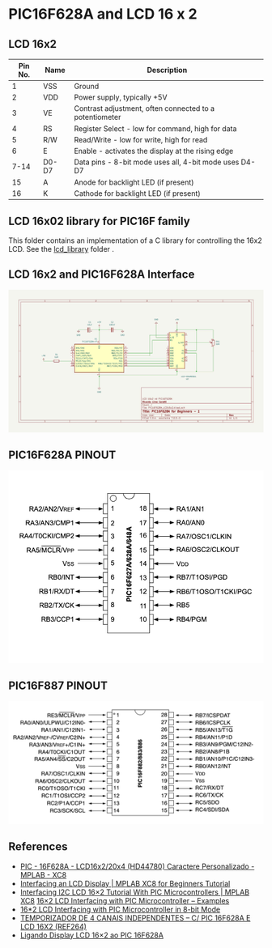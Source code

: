 # PIC16F628A and LCD 16 x 2


## LCD 16x2


| Pin No. | Name | Description                                         |
|---------|------|-----------------------------------------------------|
| 1       | VSS  | Ground                                              |
| 2       | VDD  | Power supply, typically +5V                         |
| 3       | VE   | Contrast adjustment, often connected to a potentiometer |
| 4       | RS   | Register Select - low for command, high for data    |
| 5       | R/W  | Read/Write - low for write, high for read           |
| 6       | E    | Enable - activates the display at the rising edge   |
| 7-14    | D0-D7| Data pins - 8-bit mode uses all, 4-bit mode uses D4-D7 |
| 15      | A    | Anode for backlight LED (if present)                |
| 16      | K    | Cathode for backlight LED (if present)              |


## LCD 16x02 library for PIC16F family

This folder contains an implementation of a C library for controlling the 16x2 LCD. See the [lcd_library](./lcd_library) folder .


## LCD 16x2 and PIC16F628A Interface 


![LCD 16x2 and ## LCD 16x2 and PIC16F628A Interface circuit](./schematic_pic16f628a_lcd_16_2.jpg)


## PIC16F628A PINOUT

![PIC16F628 PINOUT](../../images/PIC16F628A_PINOUT.png)


## PIC16F887 PINOUT

![PIC16F628 PINOUT](../../images/PIC16F887_PINOUT.png)


## References

* [PIC - 16F628A - LCD16x2/20x4 (HD44780) Caractere Personalizado - MPLAB - XC8](https://www.youtube.com/watch?v=cSilHqW9k3U)
* [Interfacing an LCD Display | MPLAB XC8 for Beginners Tutorial](https://youtu.be/u2VPLtELzZ4?si=RauXd0Ug4RccfLn9)
* [Interfacing I2C LCD 16×2 Tutorial With PIC Microcontrollers | MPLAB XC8](https://deepbluembedded.com/interfacing-i2c-lcd-16x2-tutorial-with-pic-microcontrollers-mplab-xc8/)
[16×2 LCD Interfacing with PIC Microcontroller – Examples](https://microcontrollerslab.com/lcd-interfacing-pic16f877a-microcontroller/)
* [16*2 LCD Interfacing with PIC Microcontroller in 8-bit Mode](https://aticleworld.com/162-lcd-interfacing-with-pic-microcontroller-in-8-bit-mode/)
* [TEMPORIZADOR DE 4 CANAIS INDEPENDENTES – C/ PIC 16F628A E LCD 16X2 (REF264)](http://picsource.com.br/archives/10215)
* [Ligando Display LCD 16×2 ao PIC 16F628A](https://www.makerhero.com/blog/display-lcd-16x2-pic-16f628a/)
